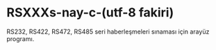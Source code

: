 # RSXXXs-nay-c-(utf-8 fakiri)
RS232, RS422, RS472, RS485 seri haberleşmeleri sınaması için arayüz programı.
